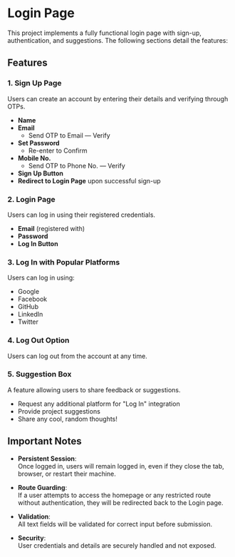 # Login Page

This project implements a fully functional login page with sign-up, authentication, and suggestions. The following sections detail the features:

## Features

### 1. Sign Up Page
Users can create an account by entering their details and verifying through OTPs.

- **Name**
- **Email**  
  - Send OTP to Email — Verify
- **Set Password**  
  - Re-enter to Confirm
- **Mobile No.**  
  - Send OTP to Phone No. — Verify
- **Sign Up Button**
- **Redirect to Login Page** upon successful sign-up

### 2. Login Page
Users can log in using their registered credentials.

- **Email** (registered with)
- **Password**
- **Log In Button**

### 3. Log In with Popular Platforms
Users can log in using:

- Google
- Facebook
- GitHub
- LinkedIn
- Twitter

### 4. Log Out Option
Users can log out from the account at any time.

### 5. Suggestion Box
A feature allowing users to share feedback or suggestions.

- Request any additional platform for "Log In" integration
- Provide project suggestions
- Share any cool, random thoughts!

## Important Notes

- **Persistent Session**:  
  Once logged in, users will remain logged in, even if they close the tab, browser, or restart their machine.

- **Route Guarding**:  
  If a user attempts to access the homepage or any restricted route without authentication, they will be redirected back to the Login page.

- **Validation**:  
  All text fields will be validated for correct input before submission.

- **Security**:  
  User credentials and details are securely handled and not exposed.
